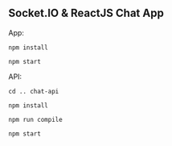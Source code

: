## Socket.IO & ReactJS Chat App

App:
```
npm install

npm start
```

API:
```
cd .. chat-api

npm install

npm run compile

npm start
```